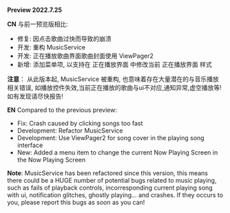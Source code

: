 **Preview 2022.7.25**

**CN**
与前一预览版相比:
- 修复: 因点击歌曲过快而导致的崩溃
- 开发: 重构 MusicService
- 开发: 正在播放歌曲界面歌曲封面使用 ViewPager2
- 新增: 添加菜单项, 以支持在 正在播放界面 中修改当前 正在播放界面 样式

**注意**：
从此版本起, MusicService 被重构, 也意味着存在大量潜在的与音乐播放相关错误, 如播放控件失效,当前正在播放的歌曲与ui不对应,通知异常,虚空播放等!
如有发现请尽快报告!

**EN**
Compared to the previous preview:
- Fix: Crash caused by clicking songs too fast
- Development: Refactor MusicService
- Development: Use ViewPager2 for song cover in the playing song interface
- New: Added a menu item to change the current Now Playing Screen in the Now Playing Screen

**Note**:
MusicService has been refactored since this version, this means there could be a HUGE number of potential bugs related to music playing, such as fails of playback controls, incorresponding current playing song with ui, notification glitches, ghostly playing... and crashes.
If they occurs to you, please report this bugs as soon as you can!